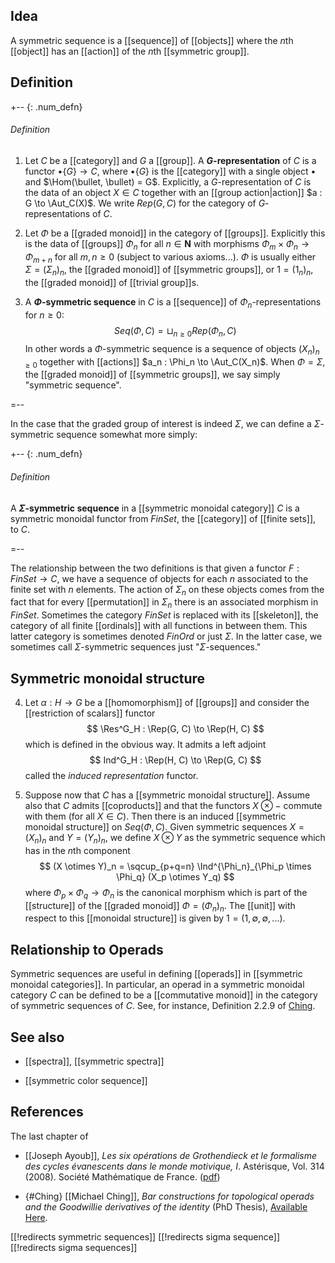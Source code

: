 ## Idea

A symmetric sequence is a [[sequence]] of [[objects]] where the $n$th [[object]] has an [[action]] of the $n$th [[symmetric group]]. 

## Definition



+-- {: .num_defn}
###### Definition

1.  Let $C$ be a [[category]] and $G$ a [[group]].  A **$G$-representation** of $C$ is a functor $\bullet\{G\} \to C$, where $\bullet\{G\}$ is the [[category]] with a single object $\bullet$ and $\Hom(\bullet, \bullet) = G$.  Explicitly, a $G$-representation of $C$ is the data of an object $X \in C$ together with an [[group action|action]] $a : G \to \Aut_C(X)$.  We write $Rep(G, C)$ for the category of $G$-representations of $C$.

2.  Let $\Phi$ be a [[graded monoid]] in the category of [[groups]].  Explicitly this is the data of [[groups]] $\Phi_n$ for all $n \in \mathbf{N}$ with morphisms $\Phi_m \times \Phi_n \to \Phi_{m+n}$ for all $m,n \ge 0$ (subject to various axioms...).  $\Phi$ is usually either $\Sigma = (\Sigma_n)_n$, the [[graded monoid]] of [[symmetric groups]], or $1 = (1_n)_n$, the [[graded monoid]] of [[trivial group]]s.

3.  A **$\Phi$-symmetric sequence** in $C$ is a [[sequence]] of $\Phi_n$-representations for $n \ge 0$:
  $$ Seq(\Phi, C) = \sqcup_{n \ge 0} Rep(\Phi_n, C) $$
In other words a $\Phi$-symmetric sequence is a sequence of objects $(X_n)_{n \ge 0}$ together with [[actions]] $a_n : \Phi_n \to \Aut_C(X_n)$.  When $\Phi = \Sigma$, the [[graded monoid]] of [[symmetric groups]], we say simply "symmetric sequence".

=--

In the case that the graded group of interest is indeed $\Sigma$, we can define a $\Sigma$-symmetric sequence somewhat more simply:

+-- {: .num_defn}
###### Definition

A **$\Sigma$-symmetric sequence** in a [[symmetric monoidal category]] $C$ is a symmetric monoidal functor from $FinSet$, the [[category]] of [[finite sets]], to $C$. 

=--


The relationship between the two definitions is that given a functor $F:FinSet\to C$, we have a sequence of objects for each $n$ associated to the finite set with $n$ elements. The action of $\Sigma_n$ on these objects comes from the fact that for every [[permutation]] in $\Sigma_n$ there is an associated morphism in $FinSet$. Sometimes the category $FinSet$ is replaced with its [[skeleton]], the category of all finite [[ordinals]] with all functions in between them. This latter category is sometimes denoted $FinOrd$ or just $\Sigma$. In the latter case, we sometimes call $\Sigma$-symmetric sequences just "$\Sigma$-sequences." 

## Symmetric monoidal structure

4.  Let $\alpha : H \to G$ be a [[homomorphism]] of [[groups]] and consider the [[restriction of scalars]] functor
  $$ \Res^G_H : \Rep(G, C) \to \Rep(H, C) $$
which is defined in the obvious way.  It admits a left adjoint
  $$ Ind^G_H : \Rep(H, C) \to \Rep(G, C) $$
called the _induced representation_ functor.

5.  Suppose now that $C$ has a [[symmetric monoidal structure]].  Assume also that $C$ admits [[coproducts]] and that the functors $X \otimes -$ commute with them (for all $X \in C$).  Then there is an induced [[symmetric monoidal structure]] on $Seq(\Phi, C)$.  Given symmetric sequences $X = (X_n)_n$ and $Y = (Y_n)_n$, we define $X \otimes Y$ as the symmetric sequence which has in the $n$th component
  $$ (X \otimes Y)_n = \sqcup_{p+q=n} \Ind^{\Phi_n}_{\Phi_p \times \Phi_q} (X_p \otimes Y_q) $$
where $\Phi_p \times \Phi_q \to \Phi_n$ is the canonical morphism which is part of the [[structure]] of the [[graded monoid]] $\Phi = (\Phi_n)_n$.  The [[unit]] with respect to this [[monoidal structure]] is given by $1 = (1, \emptyset, \emptyset, ...)$.

## Relationship to Operads

Symmetric sequences are useful in defining [[operads]] in [[symmetric monoidal categories]]. In particular, an operad in a symmetric monoidal category $C$ can be defined to be a [[commutative monoid]] in the category of symmetric sequences of $C$. See, for instance, Definition 2.2.9 of [Ching](#Ching).


## See also

* [[spectra]], [[symmetric spectra]]

* [[symmetric color sequence]]

## References

The last chapter of

* [[Joseph Ayoub]], _Les six opérations de Grothendieck et le formalisme des cycles évanescents dans le monde motivique, I_. Astérisque, Vol. 314 (2008). Société Mathématique de France. ([pdf](http://user.math.uzh.ch/ayoub/PDF-Files/THESE.PDF))


* {#Ching} [[Michael Ching]], _Bar constructions for topological operads and the
Goodwillie derivatives of the identity_ (PhD Thesis), [Available Here](https://dspace.mit.edu/bitstream/handle/1721.1/27881/61212201-MIT.pdf?sequence=2).


[[!redirects symmetric sequences]]
[[!redirects sigma sequence]]
[[!redirects sigma sequences]]